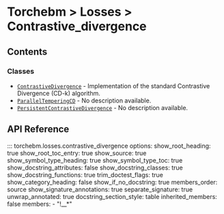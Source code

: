 # Torchebm > Losses > Contrastive_divergence

## Contents

### Classes

- [`ContrastiveDivergence`](classes/ContrastiveDivergence) - Implementation of the standard Contrastive Divergence (CD-k) algorithm.
- [`ParallelTemperingCD`](classes/ParallelTemperingCD) - No description available.
- [`PersistentContrastiveDivergence`](classes/PersistentContrastiveDivergence) - No description available.

## API Reference

::: torchebm.losses.contrastive_divergence
    options:
      show_root_heading: true
      show_root_toc_entry: true
      show_source: true
      show_symbol_type_heading: true
      show_symbol_type_toc: true
      show_docstring_attributes: false
      show_docstring_classes: true
      show_docstring_functions: true
      trim_doctest_flags: true
      show_category_heading: false
      show_if_no_docstring: true
      members_order: source
      show_signature_annotations: true
      separate_signature: true
      unwrap_annotated: true
      docstring_section_style: table
      inherited_members: false
      members:
        - "!__*"
